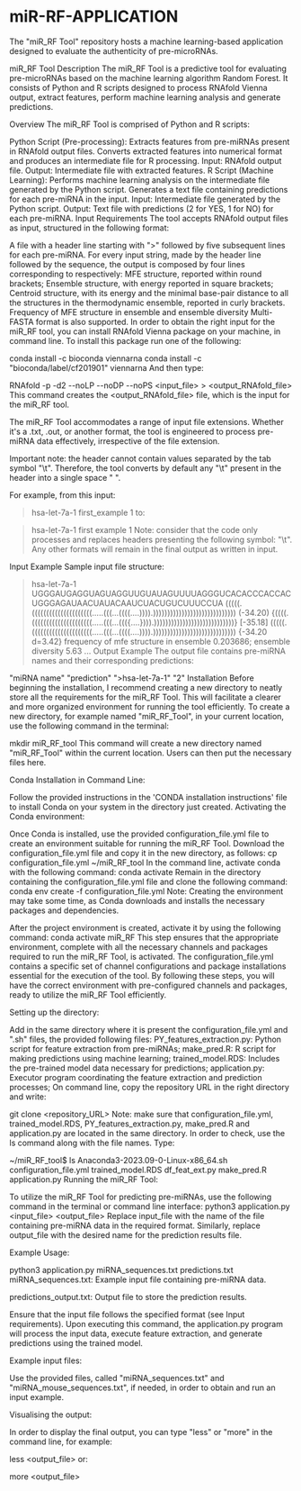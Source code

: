 # miR-RF-APPLICATION
The "miR_RF Tool" repository hosts a machine learning-based application designed to evaluate the authenticity of pre-microRNAs.

miR_RF Tool Description
The miR_RF Tool is a predictive tool for evaluating pre-microRNAs based on the machine learning algorithm Random Forest. It consists of Python and R scripts designed to process RNAfold Vienna output, extract features, perform machine learning analysis and generate predictions.

Overview
The miR_RF Tool is comprised of Python and R scripts:

Python Script (Pre-processing):
Extracts features from pre-miRNAs present in RNAfold output files.
Converts extracted features into numerical format and produces an intermediate file for R processing.
Input: RNAfold output file.
Output: Intermediate file with extracted features.
R Script (Machine Learning):
Performs machine learning analysis on the intermediate file generated by the Python script.
Generates a text file containing predictions for each pre-miRNA in the input.
Input: Intermediate file generated by the Python script.
Output: Text file with predictions (2 for YES, 1 for NO) for each pre-miRNA.
Input Requirements
The tool accepts RNAfold output files as input, structured in the following format:

A file with a header line starting with ">" followed by five subsequent lines for each pre-miRNA. For every input string, made by the header line followed by the sequence, the output is composed by four lines corresponding to respectively:
MFE structure, reported within round brackets;
Ensemble structure, with energy reported in square brackets;
Centroid structure, with its energy and the minimal base-pair distance to all the structures in the thermodynamic ensemble, reported in curly brackets.
Frequency of MFE structure in ensemble and ensemble diversity
Multi-FASTA format is also supported.
In order to obtain the right input for the miR_RF tool, you can install RNAfold Vienna package on your machine, in command line. To install this package run one of the following:

conda install -c bioconda viennarna
conda install -c "bioconda/label/cf201901" viennarna
And then type:

RNAfold -p -d2 --noLP --noDP --noPS <input_file> > <output_RNAfold_file>
This command creates the <output_RNAfold_file> file, which is the input for the miR_RF tool.

The miR_RF Tool accommodates a range of input file extensions. Whether it's a .txt, .out, or another format, the tool is engineered to process pre-miRNA data effectively, irrespective of the file extension.

Important note: the header cannot contain values separated by the tab symbol "\t". Therefore, the tool converts by default any "\t" present in the header into a single space " ".

For example, from this input:

>hsa-let-7a-1  first_example  1
to:

>hsa-let-7a-1 first example 1
Note: consider that the code only processes and replaces headers presenting the following symbol: "\t". Any other formats will remain in the final output as written in input.

Input Example
Sample input file structure:

>hsa-let-7a-1
UGGGAUGAGGUAGUAGGUUGUAUAGUUUUAGGGUCACACCCACCACUGGGAGAUAACUAUACAAUCUACUGUCUUUCCUA
(((((.(((((((((((((((((((((.....(((...((((....)))).))))))))))))))))))))))))))))) (-34.20)
{((((.(((((((((((((((((((((.....(((...((({....}))).))))))))))))))))))))))))))))} [-35.18]
(((((.(((((((((((((((((((((.....(((...((((....)))).))))))))))))))))))))))))))))) {-34.20 d=3.42}
 frequency of mfe structure in ensemble 0.203686; ensemble diversity 5.63
...
Output Example
The output file contains pre-miRNA names and their corresponding predictions:

"miRNA name"       "prediction"
">hsa-let-7a-1"       "2"
Installation
Before beginning the installation, I recommend creating a new directory to neatly store all the requirements for the miR_RF Tool. This will facilitate a clearer and more organized environment for running the tool efficiently. To create a new directory, for example named "miR_RF_Tool", in your current location, use the following command in the terminal:

mkdir miR_RF_tool
This command will create a new directory named "miR_RF_Tool" within the current location. Users can then put the necessary files here.

Conda Installation in Command Line:

Follow the provided instructions in the 'CONDA installation instructions' file to install Conda on your system in the directory just created.
Activating the Conda environment:

Once Conda is installed, use the provided configuration_file.yml file to create an environment suitable for running the miR_RF Tool. Download the configuration_file.yml file and copy it in the new directory, as follows:
cp configuration_file.yml ~/miR_RF_tool
In the command line, activate conda with the following command:
conda activate
Remain in the directory containing the configuration_file.yml file and clone the following command:
conda env create -f configuration_file.yml
Note: Creating the environment may take some time, as Conda downloads and installs the necessary packages and dependencies.

After the project environment is created, activate it by using the following command:
conda activate miR_RF
This step ensures that the appropriate environment, complete with all the necessary channels and packages required to run the miR_RF Tool, is activated. The configuration_file.yml contains a specific set of channel configurations and package installations essential for the execution of the tool. By following these steps, you will have the correct environment with pre-configured channels and packages, ready to utilize the miR_RF Tool efficiently.

Setting up the directory:

Add in the same directory where it is present the configuration_file.yml and ".sh" files, the provided following files:
PY_features_extraction.py: Python script for feature extraction from pre-miRNAs;
make_pred.R: R script for making predictions using machine learning;
trained_model.RDS: Includes the pre-trained model data necessary for predictions;
application.py: Executor program coordinating the feature extraction and prediction processes;
On command line, copy the repository URL in the right directory and write:

git clone <repository_URL>
Note: make sure that configuration_file.yml, trained_model.RDS, PY_features_extraction.py, make_pred.R and application.py are located in the same directory. In order to check, use the ls command along with the file names. Type:

~/miR_RF_tool$ ls
Anaconda3-2023.09-0-Linux-x86_64.sh configuration_file.yml trained_model.RDS df_feat_ext.py make_pred.R application.py
Running the miR_RF Tool:

To utilize the miR_RF Tool for predicting pre-miRNAs, use the following command in the terminal or command line interface:
python3 application.py <input_file> <output_file>
Replace input_file with the name of the file containing pre-miRNA data in the required format. Similarly, replace output_file with the desired name for the prediction results file.

Example Usage:

python3 application.py miRNA_sequences.txt predictions.txt
miRNA_sequences.txt: Example input file containing pre-miRNA data.

predictions_output.txt: Output file to store the prediction results.

Ensure that the input file follows the specified format (see Input requirements). Upon executing this command, the application.py program will process the input data, execute feature extraction, and generate predictions using the trained model.

Example input files:

Use the provided files, called "miRNA_sequences.txt" and "miRNA_mouse_sequences.txt", if needed, in order to obtain and run an input example.

Visualising the output:

In order to display the final output, you can type "less" or "more" in the command line, for example:

less <output_file>
or:

more <output_file>
